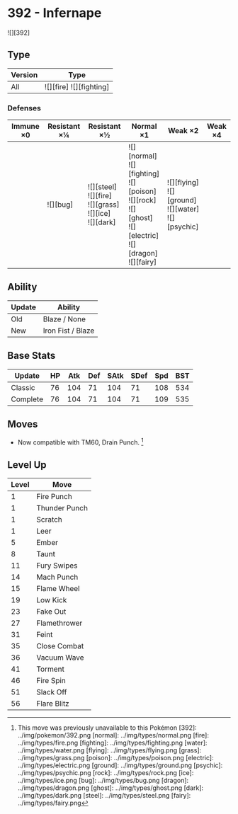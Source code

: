 # 392 - Infernape
![][392]

## Type

Version | Type
---     | ---
All     | ![][fire]  ![][fighting]

### Defenses

Immune ×0 | Resistant ×¼ | Resistant ×½                                                       | Normal ×1                                                                                                                | Weak ×2                                                      | Weak ×4
---       | ---          | ---                                                                | ---                                                                                                                      | ---                                                          | ---
&nbsp;    | ![][bug]<br> | ![][steel]<br>![][fire]<br>![][grass]<br>![][ice]<br>![][dark]<br> | ![][normal]<br>![][fighting]<br>![][poison]<br>![][rock]<br>![][ghost]<br>![][electric]<br>![][dragon]<br>![][fairy]<br> | ![][flying]<br>![][ground]<br>![][water]<br>![][psychic]<br> | &nbsp;

## Ability

Update | Ability
---    | ---
Old    | Blaze / None
New    | Iron Fist / Blaze

## Base Stats

Update   | HP  | Atk | Def | SAtk | SDef | Spd | BST
---      | --- | --- | --- | ---  | ---  | --- | ---
Classic  | 76  | 104 | 71  | 104  | 71   | 108 | 534
Complete | 76  | 104 | 71  | 104  | 71   | 109 | 535

## Moves

 - Now compatible with TM60, Drain Punch. [^1]

## Level Up

Level | Move
---   | ---
1     | Fire Punch
1     | Thunder Punch
1     | Scratch
1     | Leer
5     | Ember
8     | Taunt
11    | Fury Swipes
14    | Mach Punch
15    | Flame Wheel
19    | Low Kick
23    | Fake Out
27    | Flamethrower
31    | Feint
35    | Close Combat
36    | Vacuum Wave
41    | Torment
46    | Fire Spin
51    | Slack Off
56    | Flare Blitz

[^1]: This move was previously unavailable to this Pokémon
[392]: ../img/pokemon/392.png
[normal]: ../img/types/normal.png
[fire]: ../img/types/fire.png
[fighting]: ../img/types/fighting.png
[water]: ../img/types/water.png
[flying]: ../img/types/flying.png
[grass]: ../img/types/grass.png
[poison]: ../img/types/poison.png
[electric]: ../img/types/electric.png
[ground]: ../img/types/ground.png
[psychic]: ../img/types/psychic.png
[rock]: ../img/types/rock.png
[ice]: ../img/types/ice.png
[bug]: ../img/types/bug.png
[dragon]: ../img/types/dragon.png
[ghost]: ../img/types/ghost.png
[dark]: ../img/types/dark.png
[steel]: ../img/types/steel.png
[fairy]: ../img/types/fairy.png
